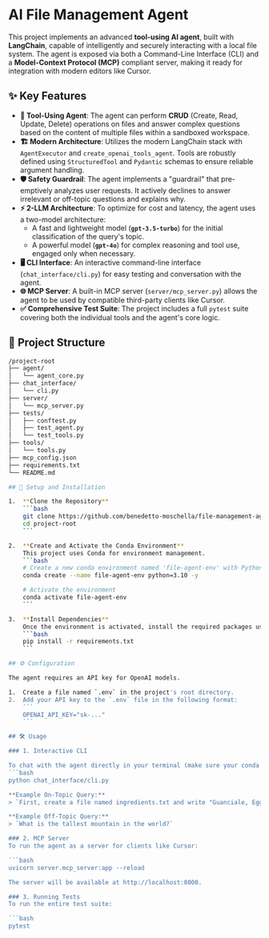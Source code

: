 # AI File Management Agent

This project implements an advanced **tool-using AI agent**, built with **LangChain**, capable of intelligently and securely interacting with a local file system. The agent is exposed via both a Command-Line Interface (CLI) and a **Model-Context Protocol (MCP)** compliant server, making it ready for integration with modern editors like Cursor.

## ✨ Key Features

-   **🤖 Tool-Using Agent**: The agent can perform **CRUD** (Create, Read, Update, Delete) operations on files and answer complex questions based on the content of multiple files within a sandboxed workspace.
-   **🏗️ Modern Architecture**: Utilizes the modern LangChain stack with `AgentExecutor` and `create_openai_tools_agent`. Tools are robustly defined using `StructuredTool` and `Pydantic` schemas to ensure reliable argument handling.
-   **🛡️ Safety Guardrail**: The agent implements a "guardrail" that pre-emptively analyzes user requests. It actively declines to answer irrelevant or off-topic questions and explains why.
-   **⚡ 2-LLM Architecture**: To optimize for cost and latency, the agent uses a two-model architecture:
    -   A fast and lightweight model (**`gpt-3.5-turbo`**) for the initial classification of the query's topic.
    -   A powerful model (**`gpt-4o`**) for complex reasoning and tool use, engaged only when necessary.
-   **🖥️ CLI Interface**: An interactive command-line interface (`chat_interface/cli.py`) for easy testing and conversation with the agent.
-   **🌐 MCP Server**: A built-in MCP server (`server/mcp_server.py`) allows the agent to be used by compatible third-party clients like Cursor.
-   **✅ Comprehensive Test Suite**: The project includes a full `pytest` suite covering both the individual tools and the agent's core logic.

## 📂 Project Structure

```bash
/project-root
├── agent/
│   └── agent_core.py
├── chat_interface/
│   └── cli.py
├── server/
│   └── mcp_server.py
├── tests/
│   ├── conftest.py
│   ├── test_agent.py
│   └── test_tools.py
├── tools/
│   └── tools.py
├── mcp_config.json
├── requirements.txt
└── README.md

## 🚀 Setup and Installation

1.  **Clone the Repository**
    ```bash
    git clone https://github.com/benedetto-moschella/file-management-agent.git
    cd project-root
    ```

2.  **Create and Activate the Conda Environment**
    This project uses Conda for environment management.
    ```bash
    # Create a new conda environment named 'file-agent-env' with Python 3.10
    conda create --name file-agent-env python=3.10 -y

    # Activate the environment
    conda activate file-agent-env
    ```

3.  **Install Dependencies**
    Once the environment is activated, install the required packages using pip.
    ```bash
    pip install -r requirements.txt
    ```

## ⚙️ Configuration

The agent requires an API key for OpenAI models.

1.  Create a file named `.env` in the project's root directory.
2.  Add your API key to the `.env` file in the following format:
    ```
    OPENAI_API_KEY="sk-..."
    ```

## 🛠️ Usage

### 1. Interactive CLI

To chat with the agent directly in your terminal (make sure your conda environment is active):
```bash
python chat_interface/cli.py

**Example On-Topic Query:**
> `First, create a file named ingredients.txt and write "Guanciale, Eggs, Pecorino, Pepper" in it. Then, create a second file named recipe.txt and write "1. Fry the guanciale. 2. Combine eggs and cheese." inside it. Finally, tell me what to do after frying the guanciale.`

**Example Off-Topic Query:**
> `What is the tallest mountain in the world?`

### 2. MCP Server
To run the agent as a server for clients like Cursor:

```bash
uvicorn server.mcp_server:app --reload

The server will be available at http://localhost:8000.

### 3. Running Tests
To run the entire test suite:

```bash
pytest
